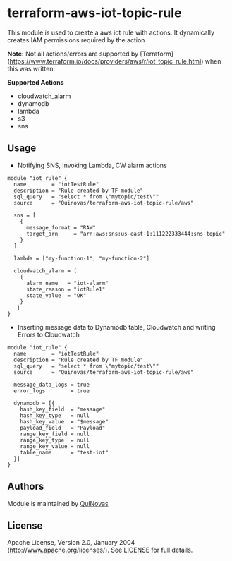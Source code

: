 # terraform-aws-iot-topic-rule

This module is used to create a aws iot rule with actions. It dynamically creates IAM permissions required by the action

**Note:**
Not all actions/errors are supported by [Terraform] (https://www.terraform.io/docs/providers/aws/r/iot_topic_rule.html) when this was written. 

**Supported Actions**
* cloudwatch_alarm
* dynamodb
* lambda
* s3
* sns

## Usage
* Notifying SNS, Invoking Lambda, CW alarm actions

```hcl
module "iot_rule" {
  name        = "iotTestRule"
  description = "Rule created by TF module"
  sql_query   = "select * from \"mytopic/test\""
  source      = "Quinovas/terraform-aws-iot-topic-rule/aws"

  sns = [
    {
      message_format = "RAW"
      target_arn     = "arn:aws:sns:us-east-1:111222333444:sns-topic"
    }
  ]

  lambda = ["my-function-1", "my-function-2"]

  cloudwatch_alarm = [
    {
      alarm_name   = "iot-alarm"
      state_reason = "iotRule1"
      state_value  = "OK"
    }
   ]
}
```
* Inserting message data to Dynamodb table, Cloudwatch and writing Errors to Cloudwatch
```hcl
module "iot_rule" {
  name        = "iotTestRule"
  description = "Rule created by TF module"
  sql_query   = "select * from \"mytopic/test\""
  source      = "Quinovas/terraform-aws-iot-topic-rule/aws"

  message_data_logs = true
  error_logs        = true
  
  dynamodb = [{
    hash_key_field  = "message"
    hash_key_type   = null
    hash_key_value  = "$message"
    payload_field   = "Payload"
    range_key_field = null
    range_key_type  = null
    range_key_value = null
    table_name      = "test-iot"
  }]
}
```

## Authors

Module is maintained by [QuiNovas](https://github.com/QuiNovas)

## License

Apache License, Version 2.0, January 2004 (http://www.apache.org/licenses/). See LICENSE for full details.